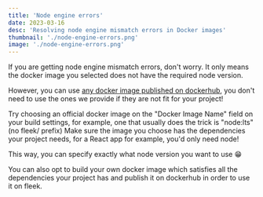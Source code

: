 ```yaml
---
title: 'Node engine errors'
date: 2023-03-16
desc: 'Resolving node engine mismatch errors in Docker images'
thumbnail: './node-engine-errors.png'
image: './node-engine-errors.png'
---
```


If you are getting node engine mismatch errors, don't worry. It only means the docker image you selected does not have the required node version.

However, you can use [any docker image published on dockerhub](https://hub.docker.com/search), you don't need to use the ones we provide if they are not fit for your project!

Try choosing an official docker image on the "Docker Image Name" field on your build settings, for example, one that usually does the trick is "node:lts" (no fleek/ prefix)
Make sure the image you choose has the dependencies your project needs, for a React app for example, you'd only need node!

This way, you can specify exactly what node version you want to use 😁️

You can also opt to build your own docker image which satisfies all the dependencies your project has and publish it on dockerhub in order to use it on fleek.
